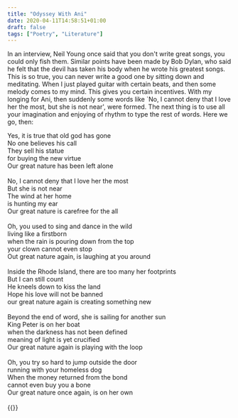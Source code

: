 ```yaml
---
title: "Odyssey With Ani"
date: 2020-04-11T14:58:51+01:00
draft: false
tags: ["Poetry", "Literature"]
---
```


In an interview, Neil Young once said that you don't write great songs, you could only fish them. Similar points have been made by Bob Dylan, who said he felt that the devil has taken his body when he wrote his greatest songs. This is so true, you can never write a good one by sitting down and meditating. When I just played guitar with certain beats, and then some melody comes to my mind. This gives you certain incentives. With my longing for Ani, then suddenly some words like `No, I cannot deny that I love her the most, but she is not near', were formed. The next thing is to use all your imagination and enjoying of rhythm to type the rest of words. Here we go, then:

<p style="text-align:left">
Yes, it is true that old god has gone<br>
No one believes his call<br>
They sell his statue<br>
for buying the new virtue<br>
Our great nature has been left alone<br>
<br>
No, I cannot deny that I love her the most<br>
But she is not near<br>
The wind at her home<br>
is hunting my ear<br>
Our great nature is carefree for the all<br>
<br>
Oh, you used to sing and dance in the wild<br>
living like a firstborn<br>
when the rain is pouring down from the top<br>
your clown cannot even stop<br>
Out great nature again, is laughing at you around<br>
<br>
Inside the Rhode Island, there are too many her footprints<br>
But I can still count<br>
He kneels down to kiss the land<br>
Hope his love will not be banned<br>
our great nature again is creating something new<br>
<br>
Beyond the end of word, she is sailing for another sun<br>
King Peter is on her boat<br>
when the darkness has not been defined<br>
meaning of light is yet crucified<br>
Our great nature again is playing with the loop<br>
<br>
Oh, you try so hard to jump outside the door<br>
running with your homeless dog<br>
When the money returned from the bond<br>
cannot even buy you a bone<br>
Our great nature once again, is on her own<br>
<br>
{{<youtube xanV0aSmmsM>}}
